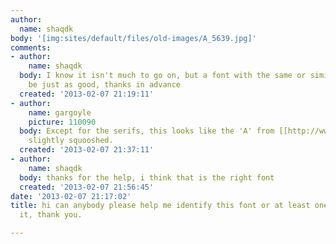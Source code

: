 ```yaml
---
author:
  name: shaqdk
body: '[img:sites/default/files/old-images/A_5639.jpg]'
comments:
- author:
    name: shaqdk
  body: I know it isn't much to go on, but a font with the same or similar feel would
    be just as good, thanks in advance
  created: '2013-02-07 21:19:11'
- author:
    name: gargoyle
    picture: 110090
  body: Except for the serifs, this looks like the 'A' from [[http://www.myfonts.com/fonts/ef/gandalf/|Gandalf]],
    slightly squooshed.
  created: '2013-02-07 21:37:11'
- author:
    name: shaqdk
  body: thanks for the help, i think that is the right font
  created: '2013-02-07 21:56:45'
date: '2013-02-07 21:17:02'
title: hi can anybody please help me identify this font or at least one similar to
  it, thank you.

---
```

